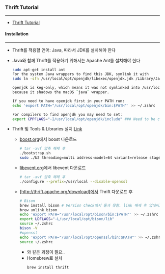 ### Thrift Tutorial

---

- [Thrift Tutorial](https://thrift-tutorial.readthedocs.io/en/latest/intro.html)

#### Installation

---

- Thrift를 적용할 언어: Java, 따라서 JDK를 설치해야 한다
- Java와 함께 Thrift를 적용하기 위해서는 Apache Ant를 설치해야 한다

  ```bash
  sudo apt-get install ant
  For the system Java wrappers to find this JDK, symlink it with
  sudo ln -sfn /usr/local/opt/openjdk/libexec/openjdk.jdk /Library/Java/JavaVirtualMachines/openjdk.jdk

  openjdk is keg-only, which means it was not symlinked into /usr/local,
  because it shadows the macOS `java` wrapper.

  If you need to have openjdk first in your PATH run:
  echo 'export PATH="/usr/local/opt/openjdk/bin:$PATH"' >> ~/.zshrc

  For compilers to find openjdk you may need to set:
  export CPPFLAGS="-I/usr/local/opt/openjdk/include" ### Need to be configured!
  ```

- Thrift 및 Tools & Libraries 설치 [Link](http://thrift.apache.org/docs/install/os_x)
  - [boost.org](https://www.boost.org)에서 boost 다운로드
    ```bash
    # tar -xvf 압축 해제 후
    ./bootstrap.sh
    sudo ./b2 threading=multi address-model=64 variant=release stage install
    ```
  - [libevent.org](https://libevent.org)에서 libevent 다운로드
    ```bash
    # tar -xvf 압축 해제 후
    ./configure --prefix=/usr/local --disable-openssl
    ```
  - [http://thrift.apache.org/download]에서 Thrift 다운로드 후
    ```bash
    # Bison
    brew install bison # Version Check에서 통과 못함. link 해제 후 업데이트한 bison 재링크
    brew unlink bison
    echo 'export PATH="/usr/local/opt/bison/bin:$PATH"' >> ~/.zshrc
    export LDFLAGS="-L/usr/local/opt/bison/lib"
    source ~/.zshrc
    bison -V
    #openssl
    echo 'export PATH="/usr/local/opt/openssl/bin:$PATH"' >> ~/.zshrc
    source ~/.zshrc
    ```
    - 와 같은 과정이 필요..
    - Homebrew로 설치
      ```bash
      brew install thrift
      ```
